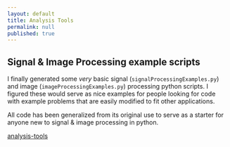 ```yaml
---
layout: default
title: Analysis Tools
permalink: null
published: true
---
```


Signal & Image Processing example scripts
-------------------

I finally generated some _very_ basic signal (`signalProcessingExamples.py`) and image (`imageProcessingExamples.py`) processing python scripts. 
I figured these would serve as nice examples for people looking for code with example problems that are easily modified to fit other applications.  

All code has been generalized from its original use to serve as a starter for anyone new to signal & image processing in python.  

[analysis-tools](https://github.com/richkylet/analysis-tools)
